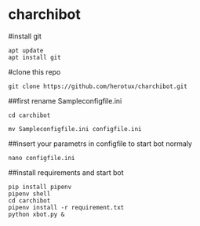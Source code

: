 # charchibot

#install git

```
apt update
apt install git
```

#clone this repo

```
git clone https://github.com/herotux/charchibot.git
```

##first rename Sampleconfigfile.ini

```
cd carchibot

mv Sampleconfigfile.ini configfile.ini
```


##insert your parametrs in configfile to start bot normaly

```
nano configfile.ini
```

##install requirements and start bot

```
pip install pipenv
pipenv shell
cd carchibot
pipenv install -r requirement.txt
python xbot.py &
```